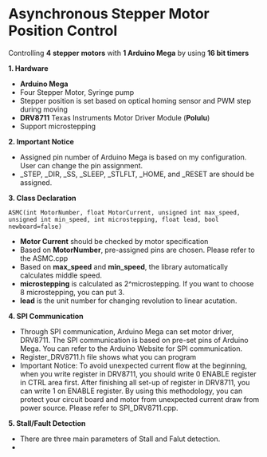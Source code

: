 # Asynchronous Stepper Motor Position Control
Controlling __4__ __stepper__ __motors__ with **1 Arduino Mega** by using **16 bit timers**

**1. Hardware**
- **Arduino Mega**
- Four Stepper Motor, Syringe pump
- Stepper position is set based on optical homing sensor and PWM step during moving
- __DRV8711__ Texas Instruments Motor Driver Module (**Polulu**)
- Support microstepping

**2. Important Notice**
- Assigned pin number of Arduino Mega is based on my configuration. User can change the pin assignment.
- _STEP, _DIR, _SS, _SLEEP, _STLFLT, _HOME, and _RESET are should be assigned.

**3. Class Declaration**
    
    ASMC(int MotorNumber, float MotorCurrent, unsigned int max_speed, unsigned int min_speed, int microstepping, float lead, bool newboard=false) 

- **Motor Current** should be checked by motor specification
- Based on **MotorNumber**, pre-assigned pins are chosen. Please refer to the ASMC.cpp
- Based on **max_speed** and **min_speed**, the library automatically calculates middle speed.
- **microstepping** is calculated as 2^microstepping. If you want to choose 8 microstepping, you can put 3.
- **lead** is the unit number for changing revolution to linear acutation.

**4. SPI Communication**

- Through SPI communication, Arduino Mega can set motor driver, DRV8711. The SPI communication is based on pre-set pins of Arduino Mega.
You can refer to the Arduino Website for SPI communication.
- Register_DRV8711.h file shows what you can program
- Important Notice: To avoid unexpected current flow at the beginning, when you write register in DRV8711, you should write 0 ENABLE register in CTRL area first.
After finishing all set-up of register in DRV8711, you can write 1 on ENABLE register.
By using this methodology, you can protect your circuit board and motor from unexpected current draw from power source.
Please refer to SPI_DRV8711.cpp.

**5. Stall/Fault Detection**
- There are three main parameters of Stall and Falut detection.
-  